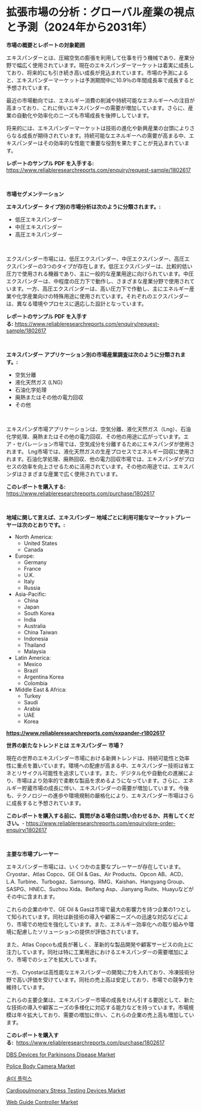 <p><h1>拡張市場の分析：グローバル産業の視点と予測（2024年から2031年）</h1></p><p><strong>市場の概要とレポートの対象範囲</strong></p>
<p><p>エキスパンダーとは、圧縮空気の膨張を利用して仕事を行う機械であり、産業分野で幅広く使用されています。現在のエキスパンダーマーケットは着実に成長しており、将来的にも引き続き高い成長が見込まれています。市場の予測によると、エキスパンダーマーケットは予測期間中に10.9％の年間成長率で成長すると予想されています。</p><p>最近の市場動向では、エネルギー消費の削減や持続可能なエネルギーへの注目が高まっており、これに伴いエキスパンダーの需要が増加しています。さらに、産業の自動化や効率化のニーズも市場成長を後押ししています。</p><p>将来的には、エキスパンダーマーケットは技術の進化や新興産業の台頭によりさらなる成長が期待されています。持続可能なエネルギーへの需要が高まる中、エキスパンダーはその効率的な性能で重要な役割を果たすことが見込まれています。</p></p>
<p><strong>レポートのサンプル PDF を入手する:</strong> <a href="https://www.reliableresearchreports.com/enquiry/request-sample/1802617">https://www.reliableresearchreports.com/enquiry/request-sample/1802617</a></p>
<p>&nbsp;</p>
<p><strong>市場セグメンテーション</strong></p>
<p><strong>エキスパンダー タイプ別の市場分析は次のように分類されます。:</strong></p>
<p><ul><li>低圧エキスパンダー</li><li>中圧エキスパンダー</li><li>高圧エキスパンダー</li></ul></p>
<p>&nbsp;</p>
<p><p>エクスパンダー市場には、低圧エクスパンダー、中圧エクスパンダー、高圧エクスパンダーの3つのタイプが存在します。低圧エクスパンダーは、比較的低い圧力で使用される機器であり、主に一般的な産業用途に向けられています。中圧エクスパンダーは、中程度の圧力下で動作し、さまざまな産業分野で使用されています。一方、高圧エクスパンダーは、高い圧力下で作動し、主にエネルギー産業や化学産業向けの特殊用途に使用されています。それぞれのエクスパンダーは、異なる環境やプロセスに適応した設計となっています。</p></p>
<p><strong>レポートのサンプル PDF を入手する:</strong>&nbsp;<a href="https://www.reliableresearchreports.com/enquiry/request-sample/1802617">https://www.reliableresearchreports.com/enquiry/request-sample/1802617</a></p>
<p>&nbsp;</p>
<p><strong> エキスパンダー アプリケーション別の市場産業調査は次のように分類されます。:</strong></p>
<p><ul><li>空気分離</li><li>液化天然ガス (LNG)</li><li>石油化学処理</li><li>廃熱またはその他の電力回収</li><li>その他</li></ul></p>
<p>&nbsp;</p>
<p><p>エキスパンダ市場アプリケーションは、空気分離、液化天然ガス（Lng）、石油化学処理、廃熱またはその他の電力回収、その他の用途に広がっています。エア・セパレーション市場では、空気成分を分離するためにエキスパンダが使用されます。 Lng市場では、液化天然ガスの生産プロセスでエネルギー回収に使用されます。石油化学処理、廃熱回収、他の電力回収市場では、エキスパンダがプロセスの効率を向上させるために活用されています。その他の用途では、エキスパンダはさまざまな産業で広く使用されています。</p></p>
<p><strong>このレポートを購入する:</strong>&nbsp; <a href="https://www.reliableresearchreports.com/purchase/1802617">https://www.reliableresearchreports.com/purchase/1802617</a></p>
<p>&nbsp;</p>
<p><strong>地域に関して言えば、エキスパンダー 地域ごとに利用可能なマーケットプレーヤーは次のとおりです。:</strong></p>
<p><ul>
    <li>
        North America:
        <ul>
            <li>United States</li>
            <li>Canada</li>
        </ul>
    </li>
    <li>
        Europe:
        <ul>
            <li>Germany</li>
            <li>France</li>
            <li>U.K.</li>
            <li>Italy</li>
            <li>Russia</li>
        </ul>
    </li>
    <li>
        Asia-Pacific:
        <ul>
            <li>China</li>
            <li>Japan</li>
            <li>South Korea</li>
            <li>India</li>
            <li>Australia</li>
            <li>China Taiwan</li>
            <li>Indonesia</li>
            <li>Thailand</li>
            <li>Malaysia</li>
        </ul>
    </li>
    <li>
        Latin America:
        <ul>
            <li>Mexico</li>
            <li>Brazil</li>
            <li>Argentina Korea</li>
            <li>Colombia</li>
        </ul>
    </li>
    <li>
        Middle East & Africa:
        <ul>
            <li>Turkey</li>
            <li>Saudi</li>
            <li>Arabia</li>
            <li>UAE</li>
            <li>Korea</li>
        </ul>
    </li>
    </ul></p>
<p><strong><a href="https://www.reliableresearchreports.com/expander-r1802617">https://www.reliableresearchreports.com/expander-r1802617</a></strong>&nbsp;</p>
<p><strong>世界の新たなトレンドとは エキスパンダー 市場？</strong></p>
<p><p>現在の世界のエキスパンダー市場における新興トレンドは、持続可能性と効率性に重点を置いています。環境への配慮が高まる中、エキスパンダー技術は省エネとリサイクル可能性を追求しています。また、デジタル化や自動化の進展により、市場はより効率的で柔軟な製品を求めるようになっています。さらに、エネルギー貯蔵市場の成長に伴い、エキスパンダーの需要が増加しています。今後も、テクノロジーの進歩や環境規制の厳格化により、エキスパンダー市場はさらに成長すると予想されています。</p></p>
<p><strong>このレポートを購入する前に、質問がある場合は問い合わせるか、共有してください。</strong>- <a href="https://www.reliableresearchreports.com/enquiry/pre-order-enquiry/1802617">https://www.reliableresearchreports.com/enquiry/pre-order-enquiry/1802617</a></p>
<p>&nbsp;</p>
<p><strong>主要な市場プレーヤー</strong></p>
<p><p>エキスパンダー市場には、いくつかの主要なプレーヤーが存在しています。Cryostar、Atlas Copco、GE Oil & Gas、Air Products、Opcon AB、ACD、L.A. Turbine、Turbogaz、Samsung、RMG、Kaishan、Hangyang Group、SASPG、HNEC、Suzhou Xida、Beifang Asp、Jianyang Ruite、Huayuなどがその中に含まれます。</p><p>これらの企業の中で、GE Oil & Gasは市場で最大の影響力を持つ企業の1つとして知られています。同社は新技術の導入や顧客ニーズへの迅速な対応などにより、市場での地位を強化しています。また、エネルギー効率化への取り組みや環境に配慮したソリューションの提供が評価されています。</p><p>また、Atlas Copcoも成長が著しく、革新的な製品開発や顧客サービスの向上に注力しています。同社は特に工業用途におけるエキスパンダーの需要増加により、市場でのシェアを拡大しています。</p><p>一方、Cryostarは高性能なエキスパンダーの開発に力を入れており、冷凍技術分野で高い評価を受けています。同社の売上高は安定しており、市場での競争力を維持しています。</p><p>これらの主要企業は、エキスパンダー市場の成長をけん引する要因として、新たな技術の導入や顧客ニーズの多様化に対応する能力などを持っています。市場規模は年々拡大しており、需要の増加に伴い、これらの企業の売上高も増加しています。</p></p>
<p><strong>このレポートを購入する:</strong>&nbsp;&nbsp;<a href="https://www.reliableresearchreports.com/purchase/1802617">https://www.reliableresearchreports.com/purchase/1802617</a></p>
<p><p><a href="https://github.com/beatblasta/Market-Research-Report-List-2/blob/main/dbs-devices-for-parkinsons-disease-market.md">DBS Devices for Parkinsons Disease Market</a></p><p><a href="https://eight-handstand-8fb.notion.site/Police-Body-Camera-Market-Report-Reveals-the-Latest-Trends-And-Growth-Opportunities-of-this-Market-a097e79c4f6b48cb9ac5076e15c92aad">Police Body Camera Market</a></p><p><a href="https://github.com/darrellockm3ytan895656/Market-Research-Report-List-1/blob/main/766147422205.md">솔더 플럭스</a></p><p><a href="https://github.com/shotows/Market-Research-Report-List-2/blob/main/cardiopulmonary-stress-testing-devices-market.md">Cardiopulmonary Stress Testing Devices Market</a></p><p><a href="https://view.publitas.com/reportprime-1/web-guide-controller-market-analysis-its-cagr-market-segmentation-and-global-industry-overview/">Web Guide Controller Market</a></p></p>